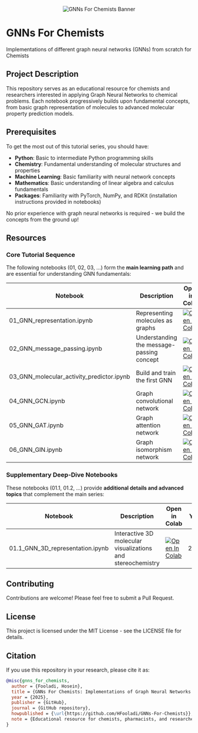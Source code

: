 <p align="center">
  <img src="assets/banner.png" alt="GNNs For Chemists Banner" style="max-width:100%;">
</p>

# GNNs For Chemists
Implementations of different graph neural networks (GNNs) from scratch for Chemists

## Project Description

This repository serves as an educational resource for chemists and researchers interested in applying Graph Neural Networks to chemical problems. Each notebook progressively builds upon fundamental concepts, from basic graph representation of molecules to advanced molecular property prediction models.

## Prerequisites

To get the most out of this tutorial series, you should have:

- **Python**: Basic to intermediate Python programming skills
- **Chemistry**: Fundamental understanding of molecular structures and properties
- **Machine Learning**: Basic familiarity with neural network concepts
- **Mathematics**: Basic understanding of linear algebra and calculus fundamentals
- **Packages**: Familiarity with PyTorch, NumPy, and RDKit (installation instructions provided in notebooks)

No prior experience with graph neural networks is required - we build the concepts from the ground up!

## Resources

### Core Tutorial Sequence
The following notebooks (01, 02, 03, ...) form the **main learning path** and are essential for understanding GNN fundamentals:

| Notebook | Description | Open in Colab | Year |
| -------- | ----------- | -------------- | ---- |
| 01_GNN_representation.ipynb | Representing molecules as graphs | [![Open In Colab](https://colab.research.google.com/assets/colab-badge.svg)](https://colab.research.google.com/github/HFooladi/GNNs-For-Chemists/blob/main/notebooks/01_GNN_representation.ipynb) | 2025 |
| 02_GNN_message_passing.ipynb | Understanding the message-passing concept | [![Open In Colab](https://colab.research.google.com/assets/colab-badge.svg)](https://colab.research.google.com/github/HFooladi/GNNs-For-Chemists/blob/main/notebooks/02_GNN_message_passing.ipynb) | 2025 |
| 03_GNN_molecular_activity_predictor.ipynb | Build and train the first GNN | [![Open In Colab](https://colab.research.google.com/assets/colab-badge.svg)](https://colab.research.google.com/github/HFooladi/GNNs-For-Chemists/blob/main/notebooks/03_GNN_molecular_activity_predictor.ipynb) | 2025 |
| 04_GNN_GCN.ipynb | Graph convolutional network | [![Open In Colab](https://colab.research.google.com/assets/colab-badge.svg)](https://colab.research.google.com/github/HFooladi/GNNs-For-Chemists/blob/main/notebooks/04_GNN_GCN.ipynb) | 2025 |
| 05_GNN_GAT.ipynb | Graph attention network | [![Open In Colab](https://colab.research.google.com/assets/colab-badge.svg)](https://colab.research.google.com/github/HFooladi/GNNs-For-Chemists/blob/main/notebooks/05_GNN_GAT.ipynb) | 2025 |
| 06_GNN_GIN.ipynb | Graph isomorphism network | [![Open In Colab](https://colab.research.google.com/assets/colab-badge.svg)](https://colab.research.google.com/github/HFooladi/GNNs-For-Chemists/blob/main/notebooks/06_GNN_GIN.ipynb) | 2025 |

### Supplementary Deep-Dive Notebooks
These notebooks (01.1, 01.2, ...) provide **additional details and advanced topics** that complement the main series:

| Notebook | Description | Open in Colab | Year |
| -------- | ----------- | -------------- | ---- |
| 01.1_GNN_3D_representation.ipynb | Interactive 3D molecular visualizations and stereochemistry | [![Open In Colab](https://colab.research.google.com/assets/colab-badge.svg)](https://colab.research.google.com/github/HFooladi/GNNs-For-Chemists/blob/main/notebooks/01.1_GNN_3D_representation.ipynb) | 2025 |


## Contributing

Contributions are welcome! Please feel free to submit a Pull Request.

## License

This project is licensed under the MIT License - see the LICENSE file for details.

## Citation

If you use this repository in your research, please cite it as:

```bibtex
@misc{gnns_for_chemists,
  author = {Fooladi, Hosein},
  title = {GNNs For Chemists: Implementations of Graph Neural Networks from Scratch for Chemical Applications},
  year = {2025},
  publisher = {GitHub},
  journal = {GitHub repository},
  howpublished = {\url{https://github.com/HFooladi/GNNs-For-Chemists}},
  note = {Educational resource for chemists, pharmacists, and researchers interested in applying Graph Neural Networks to chemical problems}
}
```
